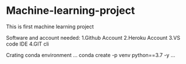 # Machine-learning-project
This is first machine learning project

Software and account needed:
1.Github Account
2.Heroku Account
3.VS code IDE
4.GIT cli

Crating conda environment
...
conda create -p venv python==3.7 -y
...